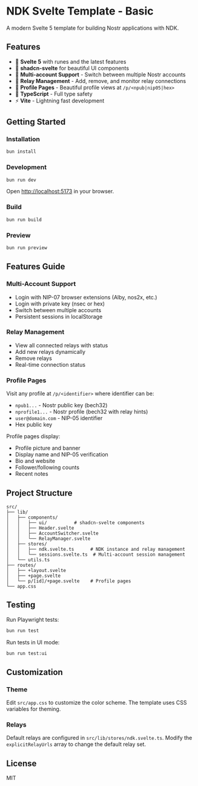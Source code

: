 # NDK Svelte Template - Basic

A modern Svelte 5 template for building Nostr applications with NDK.

## Features

- 🚀 **Svelte 5** with runes and the latest features
- 🎨 **shadcn-svelte** for beautiful UI components
- 👥 **Multi-account Support** - Switch between multiple Nostr accounts
- 🔌 **Relay Management** - Add, remove, and monitor relay connections
- 👤 **Profile Pages** - Beautiful profile views at `/p/<npub|nip05|hex>`
- 🎯 **TypeScript** - Full type safety
- ⚡ **Vite** - Lightning fast development

## Getting Started

### Installation

```bash
bun install
```

### Development

```bash
bun run dev
```

Open [http://localhost:5173](http://localhost:5173) in your browser.

### Build

```bash
bun run build
```

### Preview

```bash
bun run preview
```

## Features Guide

### Multi-Account Support

- Login with NIP-07 browser extensions (Alby, nos2x, etc.)
- Login with private key (nsec or hex)
- Switch between multiple accounts
- Persistent sessions in localStorage

### Relay Management

- View all connected relays with status
- Add new relays dynamically
- Remove relays
- Real-time connection status

### Profile Pages

Visit any profile at `/p/<identifier>` where identifier can be:
- `npub1...` - Nostr public key (bech32)
- `nprofile1...` - Nostr profile (bech32 with relay hints)
- `user@domain.com` - NIP-05 identifier
- Hex public key

Profile pages display:
- Profile picture and banner
- Display name and NIP-05 verification
- Bio and website
- Follower/following counts
- Recent notes

## Project Structure

```
src/
├── lib/
│   ├── components/
│   │   ├── ui/          # shadcn-svelte components
│   │   ├── Header.svelte
│   │   ├── AccountSwitcher.svelte
│   │   └── RelayManager.svelte
│   ├── stores/
│   │   ├── ndk.svelte.ts      # NDK instance and relay management
│   │   └── sessions.svelte.ts  # Multi-account session management
│   └── utils.ts
├── routes/
│   ├── +layout.svelte
│   ├── +page.svelte
│   └── p/[id]/+page.svelte    # Profile pages
└── app.css
```

## Testing

Run Playwright tests:

```bash
bun run test
```

Run tests in UI mode:

```bash
bun run test:ui
```

## Customization

### Theme

Edit `src/app.css` to customize the color scheme. The template uses CSS variables for theming.

### Relays

Default relays are configured in `src/lib/stores/ndk.svelte.ts`. Modify the `explicitRelayUrls` array to change the default relay set.

## License

MIT
